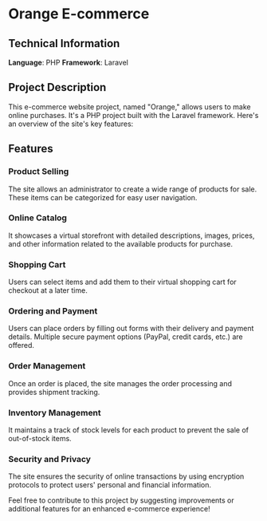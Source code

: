 # Orange E-commerce

## Technical Information
**Language**: PHP
**Framework**: Laravel

## Project Description
This e-commerce website project, named "Orange," allows users to make online purchases. It's a PHP project built with the Laravel framework. Here's an overview of the site's key features:

## Features
### Product Selling
The site allows an administrator to create a wide range of products for sale. These items can be categorized for easy user navigation.

### Online Catalog
It showcases a virtual storefront with detailed descriptions, images, prices, and other information related to the available products for purchase.

### Shopping Cart
Users can select items and add them to their virtual shopping cart for checkout at a later time.

### Ordering and Payment
Users can place orders by filling out forms with their delivery and payment details. Multiple secure payment options (PayPal, credit cards, etc.) are offered.

### Order Management
Once an order is placed, the site manages the order processing and provides shipment tracking.

### Inventory Management
It maintains a track of stock levels for each product to prevent the sale of out-of-stock items.

### Security and Privacy
The site ensures the security of online transactions by using encryption protocols to protect users' personal and financial information.

Feel free to contribute to this project by suggesting improvements or additional features for an enhanced e-commerce experience!
